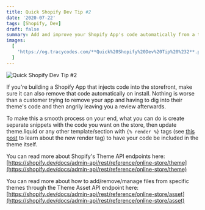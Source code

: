 ```yaml
---
title: Quick Shopify Dev Tip #2
date: '2020-07-22'
tags: [Shopify, Dev]
draft: false
summary: Add and improve your Shopify App's code automatically from a theme! Nobody likes an angry customer after they've tried to uninstall your app.
images:
  [
    'https://og.tracycodes.com/**Quick%20Shopify%20Dev%20Tip%20%232**.png?theme=dark&md=1&fontSize=100px',
  ]
---
```


![Quick Shopify Dev Tip #2](https://og.tracycodes.com/**Quick%20Shopify%20Dev%20Tip%20%232**.png?theme=dark&md=1&fontSize=100px)

If you're building a Shopify App that injects code into the storefront, make sure it can also remove that code automatically on install. Nothing is worse than a customer trying to remove your app and having to dig into their theme's code and then angrily leaving you a review afterwards.

To make this a smooth process on your end, what you can do is create separate snippets with the code you want on the store, then update theme.liquid or any other template/section with `{% render %}` tags (see [this post](/blog/quick-shopify-dev-tip-1) to learn about the new render tag) to have your code be included in the theme itself.

You can read more about Shopify's Theme API endpoints here: [https://shopify.dev/docs/admin-api/rest/reference/online-store/theme](https://shopify.dev/docs/admin-api/rest/reference/online-store/theme)

You can read more about how to add/remove/manage files from specific themes through the Theme Asset API endpoint here: [https://shopify.dev/docs/admin-api/rest/reference/online-store/asset](https://shopify.dev/docs/admin-api/rest/reference/online-store/asset)
